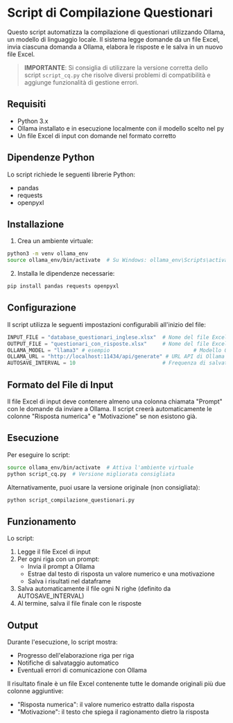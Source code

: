 # Script di Compilazione Questionari

Questo script automatizza la compilazione di questionari utilizzando Ollama, un modello di linguaggio locale. Il sistema legge domande da un file Excel, invia ciascuna domanda a Ollama, elabora le risposte e le salva in un nuovo file Excel.

> **IMPORTANTE**: Si consiglia di utilizzare la versione corretta dello script `script_cq.py` che risolve diversi problemi di compatibilità e aggiunge funzionalità di gestione errori.

## Requisiti

- Python 3.x
- Ollama installato e in esecuzione localmente con il modello scelto nel py
- Un file Excel di input con domande nel formato corretto

## Dipendenze Python

Lo script richiede le seguenti librerie Python:
- pandas
- requests
- openpyxl

## Installazione

1. Crea un ambiente virtuale:
```bash
python3 -m venv ollama_env
source ollama_env/bin/activate  # Su Windows: ollama_env\Scripts\activate
```

2. Installa le dipendenze necessarie:
```bash
pip install pandas requests openpyxl
```

## Configurazione

Il script utilizza le seguenti impostazioni configurabili all'inizio del file:

```python
INPUT_FILE = "database_questionari_inglese.xlsx"  # Nome del file Excel di input
OUTPUT_FILE = "questionari_con_risposte.xlsx"     # Nome del file Excel di output
OLLAMA_MODEL = "llama3" # esempio                           # Modello Ollama da utilizzare
OLLAMA_URL = "http://localhost:11434/api/generate" # URL API di Ollama
AUTOSAVE_INTERVAL = 10                            # Frequenza di salvataggio automatico
```

## Formato del File di Input

Il file Excel di input deve contenere almeno una colonna chiamata "Prompt" con le domande da inviare a Ollama. Il script creerà automaticamente le colonne "Risposta numerica" e "Motivazione" se non esistono già.

## Esecuzione

Per eseguire lo script:

```bash
source ollama_env/bin/activate  # Attiva l'ambiente virtuale
python script_cq.py  # Versione migliorata consigliata
```

Alternativamente, puoi usare la versione originale (non consigliata):
```bash
python script_compilazione_questionari.py
```

## Funzionamento

Lo script:
1. Legge il file Excel di input
2. Per ogni riga con un prompt:
   - Invia il prompt a Ollama
   - Estrae dal testo di risposta un valore numerico e una motivazione
   - Salva i risultati nel dataframe
3. Salva automaticamente il file ogni N righe (definito da AUTOSAVE_INTERVAL)
4. Al termine, salva il file finale con le risposte

## Output

Durante l'esecuzione, lo script mostra:
- Progresso dell'elaborazione riga per riga
- Notifiche di salvataggio automatico
- Eventuali errori di comunicazione con Ollama

Il risultato finale è un file Excel contenente tutte le domande originali più due colonne aggiuntive:
- "Risposta numerica": il valore numerico estratto dalla risposta
- "Motivazione": il testo che spiega il ragionamento dietro la risposta

